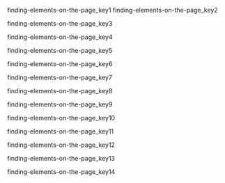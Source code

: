finding-elements-on-the-page_key1
finding-elements-on-the-page_key2


finding-elements-on-the-page_key3


finding-elements-on-the-page_key4


finding-elements-on-the-page_key5


finding-elements-on-the-page_key6


finding-elements-on-the-page_key7


finding-elements-on-the-page_key8


finding-elements-on-the-page_key9


finding-elements-on-the-page_key10


finding-elements-on-the-page_key11


finding-elements-on-the-page_key12


finding-elements-on-the-page_key13


finding-elements-on-the-page_key14
